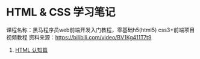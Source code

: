# HTML & CSS 学习笔记

课程名称：黑马程序员web前端开发入门教程，零基础h5(html5) css3+前端项目视频教程
资料来源：<https://bilibili.com/video/BV1Kg411T7t9>

1. [HTML 认知篇](html-basic.md)
